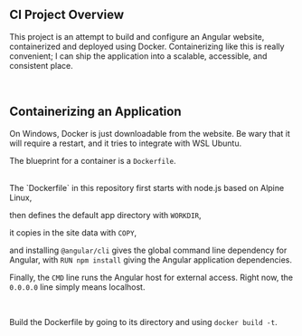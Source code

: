 ## CI Project Overview
This project is an attempt to build and configure an Angular website, containerized and deployed using Docker. Containerizing like this is really convenient; I can ship the application into a scalable, accessible, and consistent place.

<br>

## Containerizing an Application


On Windows, Docker is just downloadable from the website. Be wary that it will require a restart, and it tries to integrate with WSL Ubuntu.
<br>

The blueprint for a container is a `Dockerfile`.

<br>
The `Dockerfile` in this repository first starts with node.js based on Alpine Linux,

then defines the default app directory with `WORKDIR`,

it copies in the site data with `COPY`,

and installing `@angular/cli` gives the global command line dependency for Angular, with `RUN npm install` giving the Angular application dependencies.

Finally, the ``CMD`` line runs the Angular host for external access. Right now, the `0.0.0.0` line simply means localhost.

<br>

Build the Dockerfile by going to its directory and using `docker build -t`.
<br>




